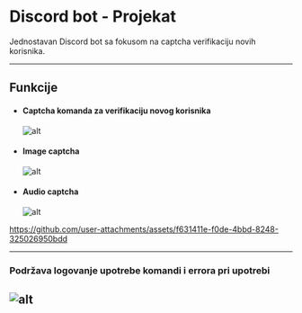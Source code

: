 # Discord bot - Projekat
Jednostavan Discord bot sa fokusom na captcha verifikaciju novih korisnika.

---
## Funkcije
- #### Captcha komanda za verifikaciju novog korisnika
    ![alt](https://i.ibb.co/sK01ZCS/Discord-Klj-Fpd-MQ61.png)
- #### Image captcha
    ![alt](https://i.ibb.co/M9cTc40/Discord-gv59-Ab0-QCG.png)
- #### Audio captcha
    ![alt](https://i.ibb.co/zx9J8gL/Discord-j6-Djf-BP8en.png)
    



https://github.com/user-attachments/assets/f631411e-f0de-4bbd-8248-325026950bdd



---
### Podržava logovanje upotrebe komandi i errora pri upotrebi
![alt](https://i.ibb.co/M7W5ZX8/pycharm64-4-HTx-KWTzx3.png)
---
